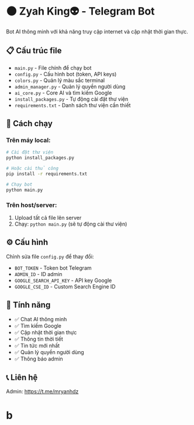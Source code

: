 
# 🌑 Zyah King👽 - Telegram Bot

Bot AI thông minh với khả năng truy cập internet và cập nhật thời gian thực.

## 📋 Cấu trúc file

- `main.py` - File chính để chạy bot
- `config.py` - Cấu hình bot (token, API keys)
- `colors.py` - Quản lý màu sắc terminal
- `admin_manager.py` - Quản lý quyền người dùng
- `ai_core.py` - Core AI và tìm kiếm Google
- `install_packages.py` - Tự động cài đặt thư viện
- `requirements.txt` - Danh sách thư viện cần thiết

## 🚀 Cách chạy

### Trên máy local:
```bash
# Cài đặt thư viện
python install_packages.py

# Hoặc cài thủ công
pip install -r requirements.txt

# Chạy bot
python main.py
```

### Trên host/server:
1. Upload tất cả file lên server
2. Chạy: `python main.py` (sẽ tự động cài thư viện)

## ⚙️ Cấu hình

Chỉnh sửa file `config.py` để thay đổi:
- `BOT_TOKEN` - Token bot Telegram
- `ADMIN_ID` - ID admin
- `GOOGLE_SEARCH_API_KEY` - API key Google
- `GOOGLE_CSE_ID` - Custom Search Engine ID

## 🎯 Tính năng

- ✅ Chat AI thông minh
- ✅ Tìm kiếm Google
- ✅ Cập nhật thời gian thực
- ✅ Thông tin thời tiết
- ✅ Tin tức mới nhất
- ✅ Quản lý quyền người dùng
- ✅ Thông báo admin

## 📞 Liên hệ

Admin: https://t.me/mryanhdz
# b
